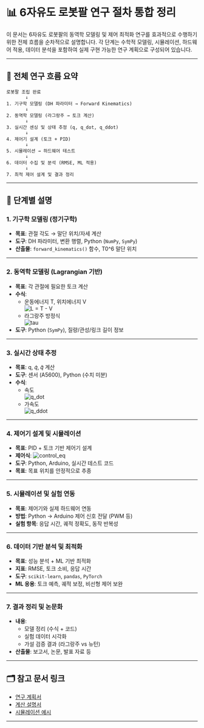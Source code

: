 # 📊 6자유도 로봇팔 연구 절차 통합 정리

이 문서는 6자유도 로봇팔의 동역학 모델링 및 제어 최적화 연구를 효과적으로 수행하기 위한 전체 흐름을 순차적으로 설명합니다. 각 단계는 수학적 모델링, 시뮬레이션, 하드웨어 적용, 데이터 분석을 포함하여 실제 구현 가능한 연구 계획으로 구성되어 있습니다.

---

## 🔁 전체 연구 흐름 요약
```
로봇팔 조립 완료
       ↓
1. 기구학 모델링 (DH 파라미터 → Forward Kinematics)
       ↓
2. 동역학 모델링 (라그랑주 → 토크 계산)
       ↓
3. 실시간 센싱 및 상태 추정 (q, q_dot, q_ddot)
       ↓
4. 제어기 설계 (토크 + PID)
       ↓
5. 시뮬레이션 → 하드웨어 테스트
       ↓
6. 데이터 수집 및 분석 (RMSE, ML 적용)
       ↓
7. 최적 제어 설계 및 결과 정리
```

---

## 📌 단계별 설명

### 1. 기구학 모델링 (정기구학)
- **목표**: 관절 각도 → 말단 위치/자세 계산
- **도구**: DH 파라미터, 변환 행렬, Python (`NumPy`, `SymPy`)
- **산출물**: `forward_kinematics()` 함수, T0^6 말단 위치

---

### 2. 동역학 모델링 (Lagrangian 기반)

- **목표**: 각 관절에 필요한 토크 계산  
- **수식**:
  - 운동에너지 T, 위치에너지 V  
    ![L = T - V](https://latex.codecogs.com/svg.image?L%20%3D%20T%20-%20V)
  - 라그랑주 방정식  
    ![tau](https://latex.codecogs.com/svg.image?\tau%20%3D%20\frac{d}{dt}\left(\frac{\partial%20L}{\partial%20\dot{q}}\right)%20-%20\frac{\partial%20L}{\partial%20q})
- **도구**: Python (`SymPy`), 질량/관성/링크 길이 정보

---

### 3. 실시간 상태 추정

- **목표**: q, 𝑞̇, 𝑞̈ 계산  
- **도구**: 센서 (A5600), Python (수치 미분)  
- **수식**:  
  - 속도  
    ![q_dot](https://latex.codecogs.com/svg.image?\dot{q}_i%20%3D%20\frac{q_i(t)%20-%20q_i(t-\Delta%20t)}{\Delta%20t})
  - 가속도  
    ![q_ddot](https://latex.codecogs.com/svg.image?\ddot{q}_i%20%3D%20\frac{\dot{q}_i(t)%20-%20\dot{q}_i(t-\Delta%20t)}{\Delta%20t})

---

### 4. 제어기 설계 및 시뮬레이션
- **목표**: PID + 토크 기반 제어기 설계
- **제어식**: ![control_eq](https://latex.codecogs.com/svg.image?u%20%3D%20\tau%20%2B%20K_p%20e%20%2B%20K_d%20\dot{e})  
- **도구**: Python, Arduino, 실시간 테스트 코드
- **목표**: 목표 위치를 안정적으로 추종

---

### 5. 시뮬레이션 및 실험 연동
- **목표**: 제어기와 실제 하드웨어 연동
- **방법**: Python → Arduino 제어 신호 전달 (PWM 등)
- **실험 항목**: 응답 시간, 궤적 정확도, 동작 반복성

---

### 6. 데이터 기반 분석 및 최적화
- **목표**: 성능 분석 + ML 기반 최적화
- **지표**: RMSE, 토크 소비, 응답 시간
- **도구**: `scikit-learn`, `pandas`, `PyTorch`
- **ML 응용**: 토크 예측, 궤적 보정, 비선형 제어 보완

---

### 7. 결과 정리 및 논문화
- **내용**:
  - 모델 정리 (수식 + 코드)
  - 실험 데이터 시각화
  - 가설 검증 결과 (라그랑주 vs 뉴턴)
- **산출물**: 보고서, 논문, 발표 자료 등

---

## 🗂 참고 문서 링크
- [연구 계획서](research-docs.md)
- [계산 설명서](calculate.md)
- [시뮬레이션 예시](simulation.md)

---
